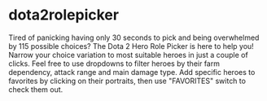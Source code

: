 # dota2rolepicker
Tired of panicking having only 30 seconds to pick and being overwhelmed by 115 possible choices? The Dota 2 Hero Role Picker is here to help you! Narrow your choice variation to most suitable heroes in just a couple of clicks. Feel free to use dropdowns to filter heroes by their farm dependency, attack range and main damage type. Add specific heroes to favorites by clicking on their portraits, then use "FAVORITES" switch to check them out.
